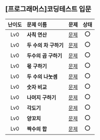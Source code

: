 ## [프로그래머스]코딩테스트 입문

|난이도|문제 이름|문제|상태|
|:---:|:---|:---:|:---:|
|Lv0|**사칙 연산**|[문제](https://school.programmers.co.kr/learn/courses/30/lessons/120802)|⭕️|
|Lv0|**두 수의 차 구하기**|[문제](https://school.programmers.co.kr/learn/courses/30/lessons/120803)|⭕️|
|Lv0|**두수의 곱 구하기**|[문제](https://school.programmers.co.kr/learn/courses/30/lessons/120804)|⭕️|
|Lv0|**몫 구하기**|[문제](https://school.programmers.co.kr/learn/courses/30/lessons/120805)|⭕️|
|Lv0|**두 수의 나눗셈**|[문제](https://school.programmers.co.kr/learn/courses/30/lessons/120806)|⭕️|
|Lv0|**숫자 비교**|[문제](https://school.programmers.co.kr/learn/courses/30/lessons/120807)|⭕️|
|Lv0|**나머지 구하기**|[문제](https://school.programmers.co.kr/learn/courses/30/lessons/120810)|⭕️|
|Lv0|**각도기**|[문제](https://school.programmers.co.kr/learn/courses/30/lessons/120829)|⭕️|
|Lv0|**양꼬치**|[문제](https://school.programmers.co.kr/learn/courses/30/lessons/120830)|⭕️|
|Lv0|**짝수의 합**|[문제](hhttps://school.programmers.co.kr/learn/courses/30/lessons/120831)|⭕️|
